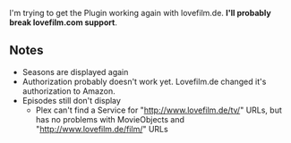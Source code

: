 I'm trying to get the Plugin working again with lovefilm.de. **I'll probably break lovefilm.com support**.

## Notes
- Seasons are displayed again
- Authorization probably doesn't work yet. Lovefilm.de changed it's authorization to Amazon.
- Episodes still don't display
  - Plex can't find a Service for "http://www.lovefilm.de/tv/" URLs, but has no problems with MovieObjects and "http://www.lovefilm.de/film/" URLs